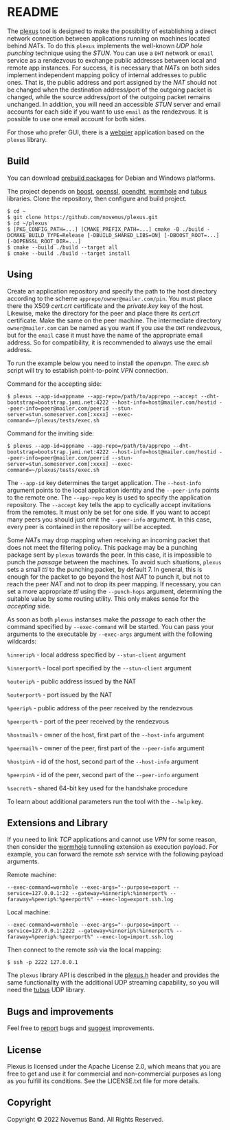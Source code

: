 # README

The [plexus](https://github.com/novemus/plexus) tool is designed to make the possibility of establishing a direct network connection between applications running on machines located behind *NAT*s. To do this `plexus` implements the well-known *UDP hole punching* technique using the *STUN*. You can use a `DHT` network or `email` service as a rendezvous to exchange public addresses between local and remote app instances. For success, it is necessary that *NAT*s on both sides implement independent mapping policy of internal addresses to public ones. That is, the public address and port assigned by the *NAT* should not be changed when the destination address/port of the outgoing packet is changed, while the source address/port of the outgoing packet remains unchanged. In addition, you will need an accessible *STUN* server and email accounts for each side if you want to use `email` as the rendezvous. It is possible to use one email account for both sides.

For those who prefer GUI, there is a [webpier](https://github.com/novemus/webpier) application based on the `plexus` library.

## Build

You can download [prebuild packages](https://github.com/novemus/plexus/releases) for Debian and Windows platforms.

The project depends on [boost](https://github.com/boostorg/boost), [openssl](https://github.com/openssl/openssl), [opendht](https://github.com/savoirfairelinux/opendht), [wormhole](https://github.com/novemus/wormhole) and [tubus](https://github.com/novemus/tubus) libraries. Clone the repository, then configure and build project.

```console
$ cd ~
$ git clone https://github.com/novemus/plexus.git
$ cd ~/plexus
$ [PKG_CONFIG_PATH=...] [CMAKE_PREFIX_PATH=...] cmake -B ./build -DCMAKE_BUILD_TYPE=Release [-DBUILD_SHARED_LIBS=ON] [-DBOOST_ROOT=...] [-DOPENSSL_ROOT_DIR=...]
$ cmake --build ./build --target all
$ cmake --build ./build --target install
```

## Using

Create an application repository and specify the path to the host directory according to the scheme `apprepo/owner@mailer.com/pin`. You must place there the X509 *cert.crt* certificate and the *private.key* key of the host. Likewise, make the directory for the peer and place there its *cert.crt* certificate. Make the same on the peer machine. The intermediate directory `owner@mailer.com` can be named as you want if you use the `DHT` rendezvous, but for the `email` case it must have the name of the appropriate email address. So for compatibility, it is recommended to always use the email address.

To run the example below you need to install the *openvpn*. The *exec.sh* script will try to establish point-to-point *VPN* connection.

Command for the accepting side:
```console
$ plexus --app-id=appname --app-repo=/path/to/apprepo --accept --dht-bootstrap=bootstrap.jami.net:4222 --host-info=host@mailer.com/hostid --peer-info=peer@mailer.com/peerid --stun-server=stun.someserver.com[:xxxx] --exec-command=~/plexus/tests/exec.sh
```

Command for the inviting side:
```console
$ plexus --app-id=appname --app-repo=/path/to/apprepo --dht-bootstrap=bootstrap.jami.net:4222 --host-info=host@mailer.com/hostid --peer-info=peer@mailer.com/peerid --stun-server=stun.someserver.com[:xxxx] --exec-command=~/plexus/tests/exec.sh
```

The `--app-id` key determines the target application. The `--host-info` argument points to the local application identity and the `--peer-info` points to the remote one. The `--app-repo` key is used to specify the application repository. The `--accept` key tells the app to cyclically accept invitations from the remotes. It must only be set for one side. If you want to accept many peers you should just omit the `--peer-info` argument. In this case, every peer is contained in the repository will be accepted.

Some *NAT*s may drop mapping when receiving an incoming packet that does not meet the filtering policy. This package may be a punching package sent by `plexus` towards the peer. In this case, it is impossible to punch the *passage* between the machines. To avoid such situations, `plexus` sets a small *ttl* to the punching packet, by default 7. In general, this is enough for the packet to go beyond the host *NAT* to punch it, but not to reach the peer *NAT* and not to drop its peer mapping. If necessary, you can set a more appropriate *ttl* using the `--punch-hops` argument, determining the suitable value by some routing utility. This only makes sense for the *accepting* side.

As soon as both `plexus` instanses make the *passage* to each other the command specified by `--exec-command` will be started. You can pass your arguments to the executable by `--exec-args` argument with the following wildcards:

`%innerip%` - local address specified by `--stun-client` argument

`%innerport%` - local port specified by the `--stun-client` argument

`%outerip%` - public address issued by the NAT

`%outerport%` - port issued by the NAT

`%peerip%` - public address of the peer received by the rendezvous

`%peerport%` - port of the peer received by the rendezvous

`%hostmail%` - owner of the host, first part of the `--host-info` argument

`%peermail%` - owner of the peer, first part of the `--peer-info` argument

`%hostpin%` - id of the host, second part of the `--host-info` argument

`%peerpin%` - id of the peer, second part of the `--peer-info` argument

`%secret%` - shared 64-bit key used for the handshake procedure

To learn about additional parameters run the tool with the `--help` key.

## Extensions and Library

If you need to link *TCP* applications and cannot use *VPN* for some reason, then consider the [wormhole](https://github.com/novemus/wormhole) tunneling extension as execution payload. For example, you can forward the remote *ssh* service with the following payload arguments.

Remote machine:
```console
--exec-command=wormhole --exec-args="--purpose=export --service=127.0.0.1:22 --gateway=%innerip%:%innerport% --faraway=%peerip%:%peerport%" --exec-log=export.ssh.log
```

Local machine:
```console
--exec-command=wormhole --exec-args="--purpose=import --service=127.0.0.1:2222 --gateway=%innerip%:%innerport% --faraway=%peerip%:%peerport%" --exec-log=import.ssh.log
```

Then connect to the remote *ssh* via the local mapping:
```console
$ ssh -p 2222 127.0.0.1
```

The `plexus` library API is described in the [plexus.h](https://github.com/novemus/plexus/blob/master/plexus.h) header and provides the same functionality with the additional UDP streaming capability, so you will need the [tubus](https://github.com/novemus/tubus) UDP library.

## Bugs and improvements

Feel free to [report](https://github.com/novemus/plexus/issues) bugs and [suggest](https://github.com/novemus/plexus/issues) improvements. 

## License

Plexus is licensed under the Apache License 2.0, which means that you are free to get and use it for commercial and non-commercial purposes as long as you fulfill its conditions. See the LICENSE.txt file for more details.

## Copyright

Copyright © 2022 Novemus Band. All Rights Reserved.
